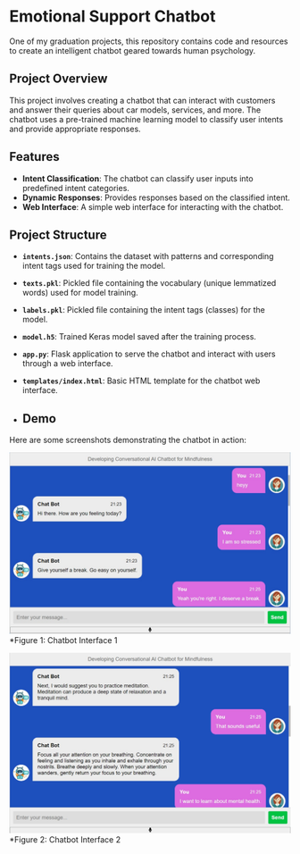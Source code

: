 # Emotional Support Chatbot

One of my graduation projects, this repository contains code and resources to create an intelligent chatbot geared towards human psychology.

## Project Overview

This project involves creating a chatbot that can interact with customers and answer their queries about car models, services, and more. The chatbot uses a pre-trained machine learning model to classify user intents and provide appropriate responses.

## Features

- **Intent Classification**: The chatbot can classify user inputs into predefined intent categories.
- **Dynamic Responses**: Provides responses based on the classified intent.
- **Web Interface**: A simple web interface for interacting with the chatbot.

## Project Structure

- **`intents.json`**: Contains the dataset with patterns and corresponding intent tags used for training the model.
- **`texts.pkl`**: Pickled file containing the vocabulary (unique lemmatized words) used for model training.
- **`labels.pkl`**: Pickled file containing the intent tags (classes) for the model.
- **`model.h5`**: Trained Keras model saved after the training process.
- **`app.py`**: Flask application to serve the chatbot and interact with users through a web interface.
- **`templates/index.html`**: Basic HTML template for the chatbot web interface.

- ## Demo

Here are some screenshots demonstrating the chatbot in action:

![Demo Screenshot 1](demo1.jpeg)
*Figure 1: Chatbot Interface 1

![Demo Screenshot 2](demo2.jpeg)
*Figure 2: Chatbot Interface 2

